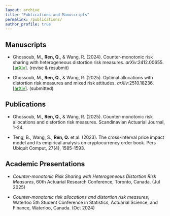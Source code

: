 ```yaml
---
layout: archive
title: "Publications and Manuscripts"
permalink: /publications/
author_profile: true
---
```


## Manuscripts

- Ghossoub, M., **Ren, Q.**, & Wang, R. (2024). Counter-monotonic risk sharing with heterogeneous distortion risk measures. *arXiv*:2412.00655. [[<span style="color:green">arXiv</span>]](https://arxiv.org/abs/2412.00655). (revise & resubmit)

- Ghossoub, M., **Ren, Q.**, & Wang, R. (2025). Optimal allocations with distortion risk measures and mixed risk attitudes. *arXiv*:2510.18236. [[<span style="color:green">arXiv</span>]](https://arxiv.org/abs/2510.18236). (submitted)


## Publications

- Ghossoub, M., **Ren, Q.**, & Wang, R. (2025). Counter-monotonic risk allocations and distortion risk measures. Scandinavian Actuarial Journal, 1–24.

- Teng, B., Wang, S., **Ren, Q.** et al. (2023). The cross-interval price impact model and its empirical analysis on cryptocurrency order book. Pers Ubiquit Comput, 27(4), 1585-1593.

## Academic Presentations

- *Counter-monotonic Risk Sharing with Heterogeneous Distortion Risk Measures*, 60th Actuarial Research Conference, Toronto, Canada. (Jul 2025)

- *Counter-monotonic risk allocations and distortion risk measures*, Waterloo 5th Student Conference in Statistics, Actuarial Science, and Finance, Waterloo, Canada. (Oct 2024) 




